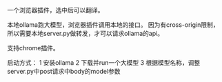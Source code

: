 一个浏览器插件，选中后可以翻译。

本地ollama跑大模型，浏览器插件调用本地的接口。
因为有cross-origin限制，所以需要本地server.py做转发，才可以请求ollama的api。

支持chrome插件。

启动方式：
1 安装ollama
2 下载并run一个大模型
3 根据模型名称，调整server.py中post请求中body的model参数
